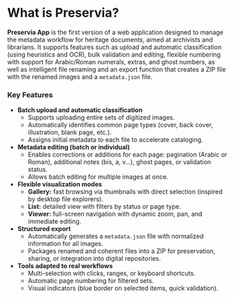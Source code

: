 # What is Preservia?

**Preservia App** is the first version of a web application designed to manage the metadata workflow for heritage documents, aimed at archivists and librarians. It supports features such as upload and automatic classification (using heuristics and OCR), bulk validation and editing, flexible numbering with support for Arabic/Roman numerals, extras, and ghost numbers, as well as intelligent file renaming and an export function that creates a ZIP file with the renamed images and a `metadata.json` file.

### Key Features

* **Batch upload and automatic classification**
  * Supports uploading entire sets of digitized images.
  * Automatically identifies common page types (cover, back cover, illustration, blank page, etc.).
  * Assigns initial metadata to each file to accelerate cataloging.
* **Metadata editing (batch or individual)**
  * Enables corrections or additions for each page: pagination (Arabic or Roman), additional notes (bis, a, v…), ghost pages, or validation status.
  * Allows batch editing for multiple images at once.
* **Flexible visualization modes**
  * **Gallery:** fast browsing via thumbnails with direct selection (inspired by desktop file explorers).
  * **List:** detailed view with filters by status or page type.
  * **Viewer:** full-screen navigation with dynamic zoom, pan, and immediate editing.
* **Structured export**
  * Automatically generates a `metadata.json` file with normalized information for all images.
  * Packages renamed and coherent files into a ZIP for preservation, sharing, or integration into digital repositories.
* **Tools adapted to real workflows**
  * Multi-selection with clicks, ranges, or keyboard shortcuts.
  * Automatic page numbering for filtered sets.
  * Visual indicators (blue border on selected items, quick validation).
